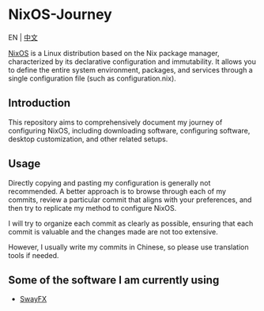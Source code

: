 # NixOS-Journey

EN | [中文](./README_CN.md)

[NixOS](https://nixos.org/) is a Linux distribution based on the Nix package
manager, characterized by its declarative configuration and immutability. It
allows you to define the entire system environment, packages, and services
through a single configuration file (such as configuration.nix).

## Introduction

This repository aims to comprehensively document my journey of configuring
NixOS, including downloading software, configuring software, desktop
customization, and other related setups.

## Usage

Directly copying and pasting my configuration is generally not recommended. A
better approach is to browse through each of my commits, review a particular
commit that aligns with your preferences, and then try to replicate my method
to configure NixOS.

I will try to organize each commit as clearly as possible, ensuring that each
commit is valuable and the changes made are not too extensive.

However, I usually write my commits in Chinese, so please use translation tools
if needed.

## Some of the software I am currently using

- [SwayFX](https://github.com/WillPower3309/swayfx)
